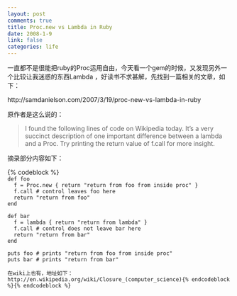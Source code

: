 ```yaml
--- 
layout: post
comments: true
title: Proc.new vs Lambda in Ruby
date: 2008-1-9
link: false
categories: life
---
```

<p>一直都不是很能把ruby的Proc运用自由，今天看一个gem的时候，又发现另外一个比较让我迷惑的东西Lambda ，好读书不求甚解，先找到一篇相关的文章，如下：</p>
<p>http://samdanielson.com/2007/3/19/proc-new-vs-lambda-in-ruby</p>
<p>原作者是这么说的：</p>
<blockquote>
<p>I found the following lines of code on Wikipedia today. It&rsquo;s a very succinct description of one important difference between a lambda and a Proc. Try printing the return value of f.call for more insight.</p>
</blockquote>
<p>摘录部分内容如下：</p>
{% codeblock %}<code class="ruby"><br /><span class="keywords">def</span> foo<br />  f = <span class="constants">Proc</span><span class="method">.new</span> <span class="brackets">{</span> return <span class="string">&quot;return from foo from inside proc&quot;</span> <span class="brackets">}</span><br />  f<span class="method">.call</span> <span class="comment"># control leaves foo here</span><br />  return <span class="string">&quot;return from foo&quot;</span> <br /><span class="keywords">end</span><br /><br /><span class="keywords">def</span> bar<br />  f = lambda <span class="brackets">{</span> return <span class="string">&quot;return from lambda&quot;</span> <span class="brackets">}</span><br />  f<span class="method">.call</span> <span class="comment"># control does not leave bar here</span><br />  return <span class="string">&quot;return from bar&quot;</span> <br /><span class="keywords">end</span><br /><br />puts foo <span class="comment"># prints &quot;return from foo from inside proc&quot; </span><br />puts bar <span class="comment"># prints &quot;return from bar&quot; </span><br /><br />在wiki上也有，地址如下：http://en.wikipedia.org/wiki/Closure_(computer_science){% endcodeblock %}{% endcodeblock %}
